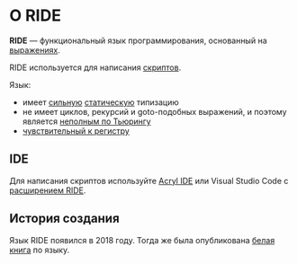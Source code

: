 # О RIDE

**RIDE** — функциональный язык программирования, основанный на [выражениях](/ride/base-concepts/expression.md).

RIDE используется для написания [скриптов](/ride/script.md).

Язык:

* имеет [сильную](https://ru.wikipedia.org/wiki/Сильная_и_слабая_типизация) [статическую](https://ru.wikipedia.org/wiki/Статическая_типизация) типизацию
* не имеет циклов, рекурсий и goto-подобных выражений, и поэтому является [неполным по Тьюрингу](https://ru.wikipedia.org/wiki/Полнота_по_Тьюрингу)
* [чувствительный к регистру](https://ru.wikipedia.org/wiki/Чувствительность_к_регистру_символов)

## IDE

Для написания скриптов используйте [Acryl IDE](/smart-contracts/tools/acryl-ide.md) или Visual Studio Code с [расширением RIDE](https://marketplace.visualstudio.com/items?itemName=acrylplatform.acryl-ride).

## История создания

Язык RIDE появился в 2018 году. Тогда же была опубликована [белая книга](https://acrylplatform.com/files/docs/white_paper_acryl_smart_contracts.pdf) по языку.  
